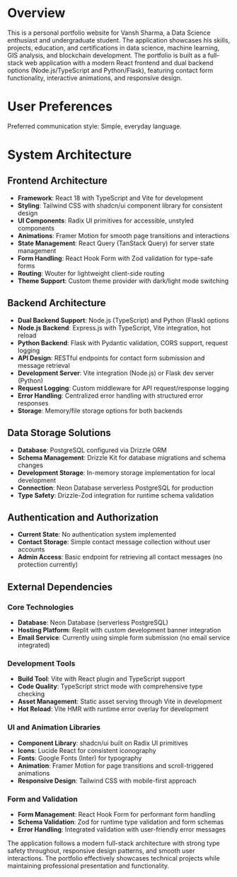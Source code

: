 # Overview

This is a personal portfolio website for Vansh Sharma, a Data Science enthusiast and undergraduate student. The application showcases his skills, projects, education, and certifications in data science, machine learning, GIS analysis, and blockchain development. The portfolio is built as a full-stack web application with a modern React frontend and dual backend options (Node.js/TypeScript and Python/Flask), featuring contact form functionality, interactive animations, and responsive design.

# User Preferences

Preferred communication style: Simple, everyday language.

# System Architecture

## Frontend Architecture
- **Framework**: React 18 with TypeScript and Vite for development
- **Styling**: Tailwind CSS with shadcn/ui component library for consistent design
- **UI Components**: Radix UI primitives for accessible, unstyled components
- **Animations**: Framer Motion for smooth page transitions and interactions
- **State Management**: React Query (TanStack Query) for server state management
- **Form Handling**: React Hook Form with Zod validation for type-safe forms
- **Routing**: Wouter for lightweight client-side routing
- **Theme Support**: Custom theme provider with dark/light mode switching

## Backend Architecture
- **Dual Backend Support**: Node.js (TypeScript) and Python (Flask) options
- **Node.js Backend**: Express.js with TypeScript, Vite integration, hot reload
- **Python Backend**: Flask with Pydantic validation, CORS support, request logging
- **API Design**: RESTful endpoints for contact form submission and message retrieval
- **Development Server**: Vite integration (Node.js) or Flask dev server (Python)
- **Request Logging**: Custom middleware for API request/response logging
- **Error Handling**: Centralized error handling with structured error responses
- **Storage**: Memory/file storage options for both backends

## Data Storage Solutions
- **Database**: PostgreSQL configured via Drizzle ORM
- **Schema Management**: Drizzle Kit for database migrations and schema changes
- **Development Storage**: In-memory storage implementation for local development
- **Connection**: Neon Database serverless PostgreSQL for production
- **Type Safety**: Drizzle-Zod integration for runtime schema validation

## Authentication and Authorization
- **Current State**: No authentication system implemented
- **Contact Storage**: Simple contact message collection without user accounts
- **Admin Access**: Basic endpoint for retrieving all contact messages (no protection currently)

## External Dependencies

### Core Technologies
- **Database**: Neon Database (serverless PostgreSQL)
- **Hosting Platform**: Replit with custom development banner integration
- **Email Service**: Currently using simple form submission (no email service integrated)

### Development Tools
- **Build Tool**: Vite with React plugin and TypeScript support
- **Code Quality**: TypeScript strict mode with comprehensive type checking
- **Asset Management**: Static asset serving through Vite in development
- **Hot Reload**: Vite HMR with runtime error overlay for development

### UI and Animation Libraries
- **Component Library**: shadcn/ui built on Radix UI primitives
- **Icons**: Lucide React for consistent iconography
- **Fonts**: Google Fonts (Inter) for typography
- **Animation**: Framer Motion for page transitions and scroll-triggered animations
- **Responsive Design**: Tailwind CSS with mobile-first approach

### Form and Validation
- **Form Management**: React Hook Form for performant form handling
- **Schema Validation**: Zod for runtime type validation and form schemas
- **Error Handling**: Integrated validation with user-friendly error messages

The application follows a modern full-stack architecture with strong type safety throughout, responsive design patterns, and smooth user interactions. The portfolio effectively showcases technical projects while maintaining professional presentation and functionality.